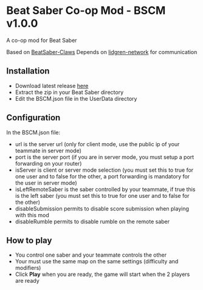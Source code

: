 # Beat Saber Co-op Mod - BSCM v1.0.0

A co-op mod for Beat Saber

Based on [BeatSaber-Claws](https://github.com/SteffanDonal/BeatSaber-Claws)
Depends on [lidgren-network](https://github.com/lidgren/lidgren-network-gen3) for communication

## Installation

 - Download latest release [here](https://github.com/drosoCode/BSCM/releases)
 - Extract the zip in your Beat Saber directory
 - Edit the BSCM.json file in the UserData directory

## Configuration

In the BSCM.json file:
 - url is the server url (only for client mode, use the public ip of your teammate in server mode)
 - port is the server port (if you are in server mode, you must setup a port forwarding on your router)
 - isServer is client or server mode selection (you must set this to true for one user and to false for the other, a port forwarding is mandatory for the user in server mode)
 - isLeftRemoteSaber is the saber controlled by your teammate, if true this is the left saber (you must set this to true for one user and to false for the other)
 - disableSubmission permits to disable score submission when playing with this mod
 - disableRumble permits to disable rumble on the remote saber
 
## How to play

 - You control one saber and your teammate controls the other
 - Your must use the same map on the same settings (difficulty and modifiers)
 - Click **Play** when you are ready, the game will start when the 2 players are ready 
